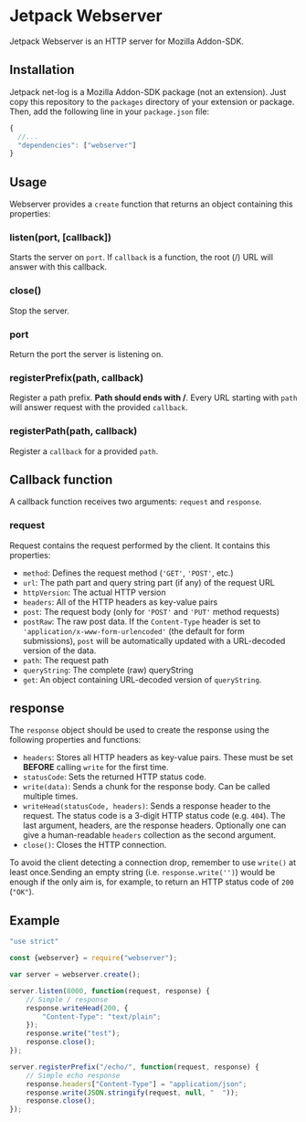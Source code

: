 Jetpack Webserver
=================

Jetpack Webserver is an HTTP server for Mozilla Addon-SDK.

Installation
------------

Jetpack net-log is a Mozilla Addon-SDK package (not an extension). Just copy this repository to the `packages` directory of your extension or package. Then, add the following line in your `package.json` file:

```js
{
  //...
  "dependencies": ["webserver"]
}
```

Usage
-----

Webserver provides a `create` function that returns an object containing this properties:

### listen(port, [callback])

Starts the server on `port`. If `callback` is a function, the root (/) URL will answer with this callback.

### close()

Stop the server.

### port

Return the port the server is listening on.

### registerPrefix(path, callback)

Register a path prefix. **Path should ends with /**. Every URL starting with `path` will answer request with the provided `callback`.

### registerPath(path, callback)

Register a `callback` for a provided `path`.


Callback function
-----------------

A callback function receives two arguments: `request` and `response`.

### request

Request contains the request performed by the client. It contains this properties:

 * `method`: Defines the request method (`'GET'`, `'POST'`, etc.)
 * `url`: The path part and query string part (if any) of the request URL
 * `httpVersion`: The actual HTTP version
 * `headers`: All of the HTTP headers as key-value pairs
 * `post`: The request body (only for `'POST'` and `'PUT'` method requests)
 * `postRaw`: The raw post data. If the `Content-Type` header is set to `'application/x-www-form-urlencoded'` (the default for form submissions), `post` will be automatically updated with a URL-decoded version of the data.
 * `path`: The request path
 * `queryString`: The complete (raw) queryString
 * `get`: An object containing URL-decoded version of `queryString`.

## response

The `response` object should be used to create the response using the following properties and functions:

 * `headers`: Stores all HTTP headers as key-value pairs. These must be set **BEFORE** calling `write` for the first time.
 * `statusCode`: Sets the returned HTTP status code.
 * `write(data)`: Sends a chunk for the response body. Can be called multiple times.
 * `writeHead(statusCode, headers)`: Sends a response header to the request. The status code is a 3-digit HTTP status code (e.g. `404`). The last argument, headers, are the response headers. Optionally one can give a human-readable `headers` collection as the second argument.
 * `close()`: Closes the HTTP connection.

To avoid the client detecting a connection drop, remember to use `write()` at least once.Sending an empty string (i.e. `response.write('')`) would be enough if the only aim is, for example, to return an HTTP status code of `200` (`"OK"`).


Example
-------

```js
"use strict"

const {webserver} = require("webserver");

var server = webserver.create();

server.listen(8000, function(request, response) {
    // Simple / response
    response.writeHead(200, {
        "Content-Type": "text/plain";
    });
    response.write("test");
    response.close();
});

server.registerPrefix("/echo/", function(request, response) {
    // Simple echo response
    response.headers["Content-Type"] = "application/json";
    response.write(JSON.stringify(request, null, "  "));
    response.close();
});
```
